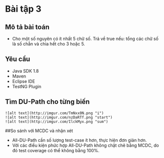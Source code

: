 ﻿# Bài tập 3

## Mô tả bài toán
 - Cho một số nguyên có ít nhất 5 chữ số.
   Trả về true nếu: tổng các chữ số là số chẵn và chia hết cho 3 hoặc 5.


## Yêu cầu
 - Java SDK 1.8
 - Maven
 - Eclipse IDE
 - TestNG Plugin
 
## Tìm DU-Path cho từng biến
    ![alt text](http://imgur.com/TmNxx0N.png "i")
    ![alt text](http://imgur.com/nzDaRTf.png "start")
    ![alt text](http://imgur.com/IlckMyx.png "sum")
##So sánh với MCDC và nhận xét
- All-DU-Path cần số lượng test-case ít hơn, thực hiện đơn giản hơn.
- Với các điều kiện phức hợp All-DU-Path không chặt chẽ bằng MCDC, do đó test coverage có thể không bằng 100%.